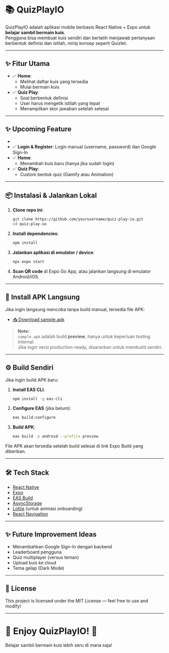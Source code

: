# 📚 QuizPlayIO

QuizPlayIO adalah aplikasi mobile berbasis React Native + Expo untuk **belajar sambil bermain kuis**.  
Pengguna bisa membuat kuis sendiri dan berlatih menjawab pertanyaan berbentuk definisi dan istilah, mirip konsep seperti Quizlet.

---

## ✨ Fitur Utama

- ✅ **Home**: 
  - Melihat daftar kuis yang tersedia
  - Mulai bermain kuis
- ✅ **Quiz Play**:
  - Soal berbentuk definisi
  - User harus mengetik istilah yang tepat
  - Menampilkan skor jawaban setelah selesai

---


## ✨ Upcoming Feature

-
- ✅ **Login & Register**: Login manual (username, password) dan Google Sign-In
- ✅ **Home**: 
  - Menambah kuis baru (hanya jika sudah login)
- ✅ **Quiz Play**:
  - Custom bentuk quiz (Gamify atau Animation)
  
---

## 📦 Instalasi & Jalankan Lokal

1. **Clone repo ini**:
   ```bash
   git clone https://github.com/yourusername/quiz-play-io.git
   cd quiz-play-io
   ```

2. **Install dependencies**:
   ```bash
   npm install
   ```

3. **Jalankan aplikasi di emulator / device**:
   ```bash
   npx expo start
   ```

4. **Scan QR code** di Expo Go App, atau jalankan langsung di emulator Android/iOS.

---

## 📱 Install APK Langsung

Jika ingin langsung mencoba tanpa build manual, tersedia file APK:

- [📥 Download sample.apk](./sample.apk)

> **Note:**  
> `sample.apk` adalah build **preview**, hanya untuk keperluan testing internal.  
> Jika ingin versi production-ready, disarankan untuk membuild sendiri.

---

## ⚙️ Build Sendiri

Jika ingin build APK baru:

1. **Install EAS CLI**:
   ```bash
   npm install -g eas-cli
   ```

2. **Configure EAS** (jika belum):
   ```bash
   eas build:configure
   ```

3. **Build APK**:
   ```bash
   eas build -p android --profile preview
   ```

File APK akan tersedia setelah build selesai di link Expo Build yang diberikan.

---

## 🛠️ Tech Stack

- [React Native](https://reactnative.dev/)
- [Expo](https://expo.dev/)
- [EAS Build](https://docs.expo.dev/eas/)
- [AsyncStorage](https://react-native-async-storage.github.io/async-storage/)
- [Lottie](https://lottiefiles.com/) (untuk animasi onboarding)
- [React Navigation](https://reactnavigation.org/)

---

## ✨ Future Improvement Ideas

- Menambahkan Google Sign-In dengan backend
- Leaderboard pengguna
- Quiz multiplayer (versus teman)
- Upload kuis ke cloud
- Tema gelap (Dark Mode)

---

## 📄 License

This project is licensed under the MIT License — feel free to use and modify!

---

# 🚀 Enjoy QuizPlayIO! 🎉  
Belajar sambil bermain kuis lebih seru di mana saja!
